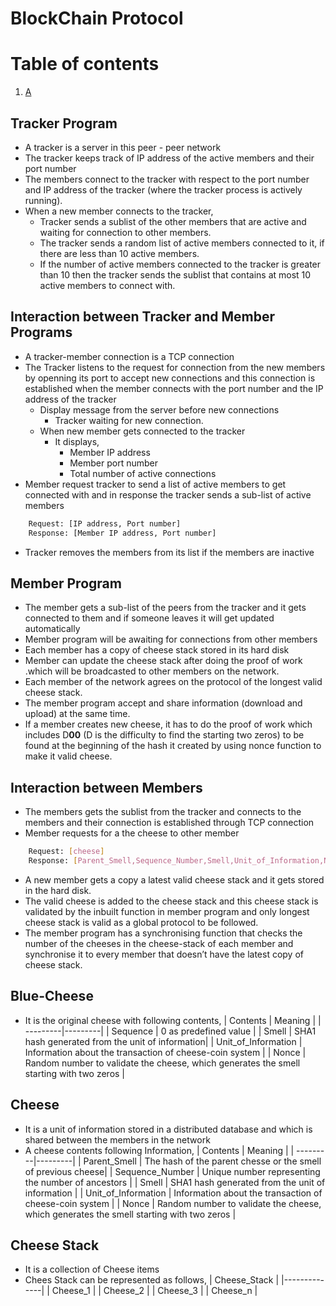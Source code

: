 # BlockChain Protocol

# Table of contents
1. [A](#A)

## Tracker Program
* A tracker is a server in this peer - peer network
* The tracker keeps track of IP address of the active members and their port number
* The  members connect to the tracker with respect to the port number and IP address of the tracker (where the tracker process is actively running).
* When a new member connects to the tracker, 
	* Tracker sends a sublist of the other members that are active and waiting for connection to other members. 
	* The tracker sends a random list of active members connected to it, if there are less than 10 active members.
	* If the number of active members connected to the tracker is greater than 10 then the tracker sends the sublist  that contains at most 10 active members to connect with. 

## Interaction between Tracker and Member Programs
* A tracker-member connection is a TCP connection
* The Tracker listens to the request for connection from the new members by openning its port to accept new connections and this connection is established when the member connects with the port number and the IP address of the tracker 
	* Display message from the server before new connections
		* Tracker waiting for new connection.
	* When new member gets connected to the tracker
		* It displays,
			* Member IP address
			* Member port number
			* Total number of active connections
* Member request tracker to send a list of active members to get connected with and in response the tracker sends a sub-list of active members

```sh
	Request: [IP address, Port number]
	Response: [Member IP address, Port number]
```
* Tracker removes the members from its list if the members are inactive 

## Member Program
* The member gets a sub-list of the peers from the tracker and it gets connected to them and if someone leaves it will get updated automatically
* Member program will be awaiting for connections from other members
* Each member has a copy of cheese stack stored in its hard disk
* Member can update the cheese stack after doing the proof of work .which will be broadcasted to other members on the network.
* Each member of the network agrees on the protocol of the longest valid cheese stack.
* The member program accept and share information (download and upload) at the same time.
* If a member creates new cheese, it has to do the proof of work which includes D**00** (D is the difficulty to find the starting two zeros) to be found at the beginning of the hash it created by using nonce function to make it valid cheese. 

## Interaction between Members
* The members gets the sublist from the tracker and connects to the members and their connection is established through TCP connection
* Member requests for a the cheese to other member
```sh
	Request: [cheese]
	Response: [Parent_Smell,Sequence_Number,Smell,Unit_of_Information,Nonce]
```
* A new member gets a copy a latest valid cheese stack and it gets stored in the hard disk.
* The valid cheese is added to the cheese stack and this cheese stack is validated by the inbuilt function in member program and only longest cheese stack is valid as a global protocol to be followed.
* The member program has a synchronising function that checks the number of the cheeses in the cheese-stack of each member and synchronise it to every member that doesn’t have the latest copy of cheese stack.

## Blue-Cheese
* It is the original cheese with following contents,
| Contents | Meaning |
| ---------|---------|
| Sequence | 0 as predefined value |
| Smell | SHA1 hash generated from the unit of information|
| Unit_of_Information | Information about the transaction of cheese-coin system |
| Nonce | Random number to validate the cheese, which generates the smell starting with two zeros |

## Cheese
* It is a unit of information stored in a distributed database and which is shared between the members in the network
* A cheese contents following Information,
| Contents | Meaning |
| ---------|---------|
| Parent_Smell | The hash of the parent chesse or the smell of previous cheese|
| Sequence_Number | Unique number representing the number of ancestors |
| Smell | SHA1 hash generated from the unit of information |
| Unit_of_Information | Information about the transaction of cheese-coin system |
| Nonce | Random number to validate the cheese, which generates the smell starting with two zeros |

## Cheese Stack
* It is a collection of Cheese items
* Chees Stack can be represented as follows,
| Cheese_Stack |
|--------------|
| Cheese_1 |
| Cheese_2 |
| Cheese_3 |
| Cheese_n |





